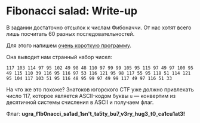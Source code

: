 # Fibonacci salad: Write-up

В задании достаточно отсылок к числам Фибоначчи. От нас хотят всего лишь посчитать 60 разных последовательностей.

Для этого напишем [очень короткую программу](private/solve.py).

Она выводит нам странный набор чисел:

```
117 103 114 97 95 102 49 98 48 110 97 99 99 105 95 115 97 49 97 100 95 49 115 110 39 116 95 116 97 53 116 121 95 98 117 55 95 118 51 114 121 95 104 117 103 51 95 116 48 95 99 97 49 99 117 49 97 116 51 33
```

На что же это похоже? Знатоков югорского CTF уже должно привлекать число 117, которое является ASCII-кодом буквы `u` — конвертим из десятичной системы счисления в ASCII и получаем флаг.

Флаг: **ugra_f1b0nacci_sa1ad_1sn't_ta5ty_bu7_v3ry_hug3_t0_ca1cu1at3!**
